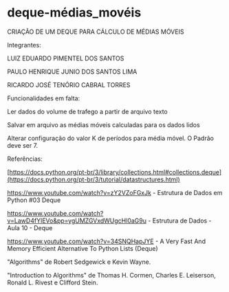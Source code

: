 # deque-médias_movéis

CRIAÇÃO DE UM DEQUE PARA CÁLCULO DE MÉDIAS MÓVEIS

Integrantes:

LUIZ EDUARDO PIMENTEL DOS SANTOS

PAULO HENRIQUE JUNIO DOS SANTOS LIMA

RICARDO JOSÉ TENÓRIO CABRAL TORRES


Funcionalidades em falta:

Ler dados do volume de trafego a partir de arquivo texto

Salvar em arquivo as médias móveis calculadas para os dados lidos

Alterar configuração do valor K de períodos para média móvel. O Padrão deve ser
7.

Referências:

[https://docs.python.org/pt-br/3/library/collections.html#collections.deque](https://docs.python.org/pt-br/3/tutorial/datastructures.html)

https://www.youtube.com/watch?v=zY2VZoFGxJk - Estrutura de Dados em Python #03 Deque

https://www.youtube.com/watch?v=LawD4fYlEVo&pp=ygUMZGVxdWUgcHl0aG9u - Estrutura de Dados - Aula 10 - Deque

https://www.youtube.com/watch?v=34SNQHapJYE - A Very Fast And Memory Efficient Alternative To Python Lists (Deque)

 "Algorithms" de Robert Sedgewick e Kevin Wayne.
 
 "Introduction to Algorithms" de Thomas H. Cormen, Charles E. Leiserson, Ronald L. Rivest e Clifford Stein.
 
 
 
